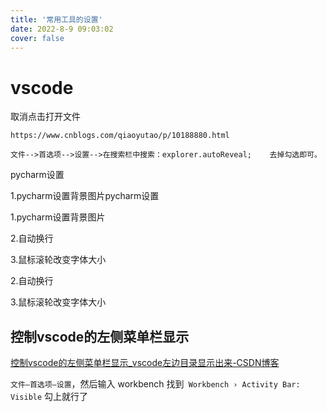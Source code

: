 ```yaml
---
title: '常用工具的设置'
date: 2022-8-9 09:03:02
cover: false
---
```




# vscode

取消点击打开文件

```
https://www.cnblogs.com/qiaoyutao/p/10188880.html

文件-->首选项-->设置-->在搜索栏中搜索：explorer.autoReveal;    去掉勾选即可。
```

pycharm设置

1.pycharm设置背景图片pycharm设置

1.pycharm设置背景图片

2.自动换行

3.鼠标滚轮改变字体大小

2.自动换行  

3.鼠标滚轮改变字体大小

## 控制vscode的左侧菜单栏显示

[控制vscode的左侧菜单栏显示_vscode左边目录显示出来-CSDN博客](https://blog.csdn.net/blue__k/article/details/120129254)

`文件–首选项–设置`，然后输入 workbench 找到` Workbench › Activity Bar: Visible` 勾上就行了
